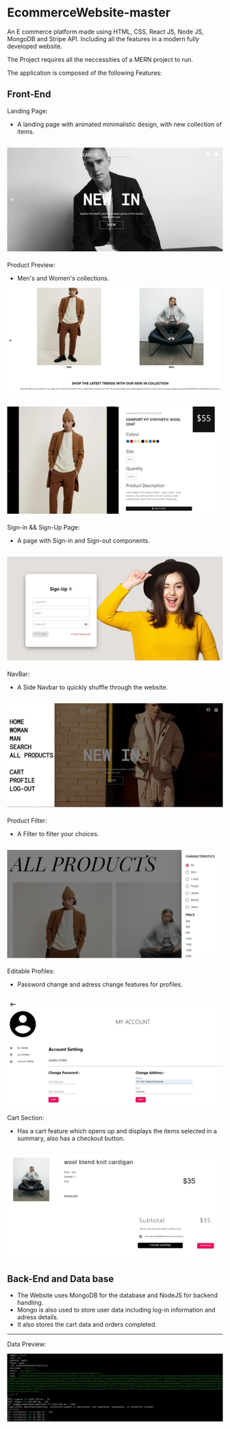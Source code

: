 # EcommerceWebsite-master
 
An E commerce platform made using HTML, CSS, React JS, Node JS, MongoDB and Stripe API.
Including all the features in a modern fully developed website.

The Project requires all the neccessities of a MERN project to run.

The application is composed of the following Features:

## Front-End

Landing Page:
- A landing page with animated minimalistic design, with new collection of items.

![](src/Assets/home.png)
---
Product Preview:
- Men's and Women's collections.

![](src/Assets/prod.png)

![](src/Assets/product.png)
---
Sign-in && Sign-Up Page:
- A page with Sign-in and Sign-out components.

![](src/Assets/signupp.png)
---
NavBar:
- A Side Navbar to quickly shuffle through the website.

![](src/Assets/nav.png)
---
Product Filter:
- A Filter to filter your choices.

![](src/Assets/filter.png)
---
Editable Profiles:
- Password change and adress change features for profiles.

![](src/Assets/change.png)
---
Cart Section:
- Has a cart feature which opens up and displays the items selected in a summary, also has a checkout button.

![](src/Assets/cart.png)
---

## Back-End and Data base

* The Website uses MongoDB for the database and NodeJS for backend handling.
* Mongo is also used to store user data including log-in information and adress details.
* It also stores the cart data and orders completed.
---

Data Preview:

![](src/Assets/backe.png)


